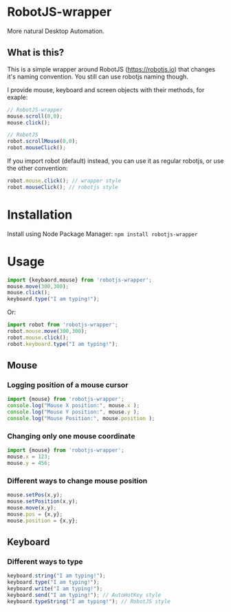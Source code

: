 # RobotJS-wrapper

More natural Desktop Automation.

## What is this?

This is a simple wrapper around RobotJS (https://robotjs.io) that changes it's naming convention. 
You still can use robotjs naming though.

I provide mouse, keyboard and screen objects with their methods, for exaple:

```JavaScript
// RobotJS-wrapper
mouse.scroll(0,0);
mouse.click();

// RobotJS
robot.scrollMouse(0,0);
robot.mouseClick();
```

If you import robot (default) instead, you can use it as regular robotjs, or use the other convention:

```JavaScript
robot.mouse.click(); // wrapper style
robot.mouseClick(); // robotjs style
```

# Installation

Install using Node Package Manager:
```npm install robotjs-wrapper```

# Usage

```JavaScript
import {keybaord,mouse} from 'robotjs-wrapper';
mouse.move(300,300);
mouse.click();
keyboard.type("I am typing!");
```

Or:

```JavaScript
import robot from 'robotjs-wrapper';
robot.mouse.move(300,300);
robot.mouse.click();
robot.keyboard.type("I am typing!");
```

## Mouse

### Logging position of a mouse cursor

```JavaScript
import {mouse} from 'robotjs-wrapper';
console.log("Mouse X position:", mouse.x );
console.log("Mouse Y position:", mouse.y );
console.log("Mouse Position:", mouse.position );
```

### Changing only one mouse coordinate

```JavaScript
import {mouse} from 'robotjs-wrapper';
mouse.x = 123;
mouse.y = 456;
```

### Different ways to change mouse position

```JavaScript
mouse.setPos(x,y);
mouse.setPosition(x,y);
mouse.move(x,y);
mouse.pos = {x,y};
mouse.position = {x,y};
```

## Keyboard

### Different ways to type

```JavaScript
keyboard.string("I am typing!");
keyboard.type("I am typing!");
keyboard.write("I am typing!");
keyboard.send("I am typing!"); // AutoHotKey style
keyboard.typeString("I am typing!"); // RobotJS style
```
